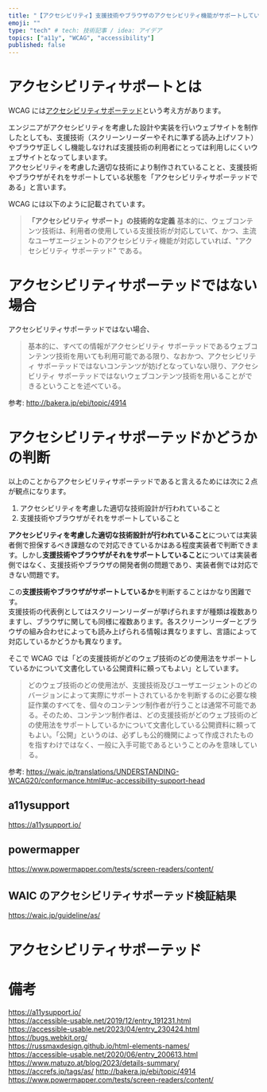 ```yaml
---
title: "【アクセシビリティ】支援技術やブラウザのアクセシビリティ機能がサポートしているかを調べる"
emoji: ""
type: "tech" # tech: 技術記事 / idea: アイデア
topics: ["a11y", "WCAG", "accessibility"]
published: false
---
```


# アクセシビリティサポートとは

WCAG には[アクセシビリティサポーテッド](https://waic.jp/translations/UNDERSTANDING-WCAG20/conformance.html#uc-accessibility-support-head)という考え方があります。

エンジニアがアクセシビリティを考慮した設計や実装を行いウェブサイトを制作したとしても、支援技術（スクリーンリーダーやそれに準ずる読み上げソフト）やブラウザ正しくし機能しなければ支援技術の利用者にとっては利用しにくいウェブサイトとなってしまいます。  
アクセシビリティを考慮した適切な技術により制作されていることと、支援技術やブラウザがそれをサポートしている状態を「アクセシビリティサポーテッドである」と言います。

WCAG には以下のように記載されています。

> **「アクセシビリティ サポート」の技術的な定義**
> 基本的に、ウェブコンテンツ技術は、利用者の使用している支援技術が対応していて、かつ、主流なユーザエージェントのアクセシビリティ機能が対応していれば、"アクセシビリティ サポーテッド" である。

# アクセシビリティサポーテッドではない場合

アクセシビリティサポーテッドではない場合、

> 基本的に、すべての情報がアクセシビリティ サポーテッドであるウェブコンテンツ技術を用いても利用可能である限り、なおかつ、アクセシビリティ サポーテッドではないコンテンツが妨げとなっていない限り、アクセシビリティ サポーテッドではないウェブコンテンツ技術を用いることができるということを述べている。

参考: http://bakera.jp/ebi/topic/4914

# アクセシビリティサポーテッドかどうかの判断

以上のことからアクセシビリティサポーテッドであると言えるためには次に２点が観点になります。

1. アクセシビリティを考慮した適切な技術設計が行われていること
2. 支援技術やブラウザがそれをサポートしていること

**アクセシビリティを考慮した適切な技術設計が行われていること**については実装者側で担保するべき課題なので対応できているかはある程度実装者で判断できます。しかし**支援技術やブラウザがそれをサポートしていること**については実装者側ではなく、支援技術やブラウザの開発者側の問題であり、実装者側では対応できない問題です。

この**支援技術やブラウザがサポートしているか**を判断することはかなり困難です。  
支援技術の代表例としてはスクリーンリーダーが挙げられますが種類は複数ありますし、ブラウザに関しても同様に複数あります。各スクリーンリーダーとブラウザの組み合わせによっても読み上げられる情報は異なりますし、言語によって対応しているかどうかも異なります。

そこで WCAG では「どの支援技術がどのウェブ技術のどの使用法をサポートしているかについて文書化している公開資料に頼ってもよい」としています。

> どのウェブ技術のどの使用法が、支援技術及びユーザエージェントのどのバージョンによって実際にサポートされているかを判断するのに必要な検証作業のすべてを、個々のコンテンツ制作者が行うことは通常不可能である。そのため、コンテンツ制作者は、どの支援技術がどのウェブ技術のどの使用法をサポートしているかについて文書化している公開資料に頼ってもよい。「公開」というのは、必ずしも公的機関によって作成されたものを指すわけではなく、一般に入手可能であるということのみを意味している。

参考: https://waic.jp/translations/UNDERSTANDING-WCAG20/conformance.html#uc-accessibility-support-head

## a11ysupport

https://a11ysupport.io/

## powermapper

https://www.powermapper.com/tests/screen-readers/content/

## WAIC のアクセシビリティサポーテッド検証結果

https://waic.jp/guideline/as/

# アクセシビリティサポーテッド

# 備考

https://a11ysupport.io/  
https://accessible-usable.net/2019/12/entry_191231.html  
https://accessible-usable.net/2023/04/entry_230424.html  
https://bugs.webkit.org/  
https://russmaxdesign.github.io/html-elements-names/  
https://accessible-usable.net/2020/06/entry_200613.html  
https://www.matuzo.at/blog/2023/details-summary/
https://accrefs.jp/tags/as/
http://bakera.jp/ebi/topic/4914
https://www.powermapper.com/tests/screen-readers/content/

